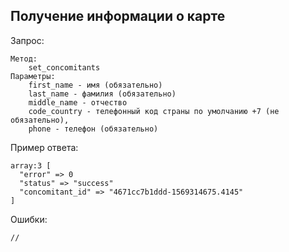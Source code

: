 ## Получение информации о карте

Запрос:

    Метод: 
        set_concomitants
    Параметры:
        first_name - имя (обязательно)
        last_name - фамилия (обязательно)
        middle_name - отчество
        code_country - телефонный код страны по умолчанию +7 (не обязательно),
        phone - телефон (обязательно)

Пример ответа:

    array:3 [
      "error" => 0
      "status" => "success"
      "concomitant_id" => "4671cc7b1ddd-1569314675.4145"
    ]

Ошибки:

    //
